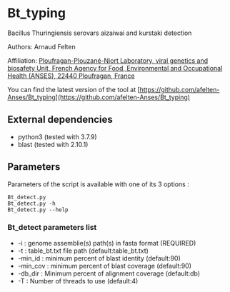 # Bt_typing

Bacillus Thuringiensis serovars aizaiwai and kurstaki detection


Authors: Arnaud Felten

Affiliation: [Ploufragan-Plouzané-Niort Laboratory, viral genetics and biosafety Unit, French Agency for Food, Environmental and Occupational Health (ANSES), 22440 Ploufragan, France](https://www.anses.fr/en/content/ploufragan-plouzan%C3%A9-niort-laboratory)

You can find the latest version of the tool at [https://github.com/afelten-Anses/Bt_typing](https://github.com/afelten-Anses/Bt_typing)


## External dependencies

* python3 (tested with 3.7.9)
* blast (tested with 2.10.1) 


## Parameters

Parameters of the script is available with one of its 3 options :

	Bt_detect.py
	Bt_detect.py -h
	Bt_detect.py --help
	
### Bt_detect parameters list

* -i : genome assemblie(s) path(s) in fasta format (REQUIRED)
* -t : table_bt.txt file path (default:table_bt.txt)
* -min_id : minimum percent of blast identity (default:90)
* -min_cov : minimum percent of blast coverage (default:90)
* -db_dir : Minimum percent of alignment coverage (default:db)
* -T : Number of threads to use (default:4)


